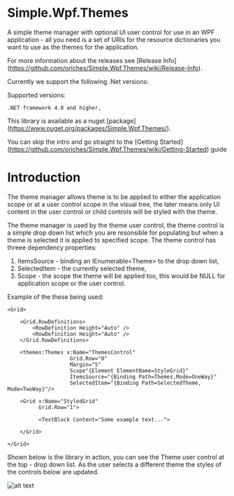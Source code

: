Simple.Wpf.Themes
=================

A simple theme manager with optional UI user control for use in an WPF application - all you need is a set of URIs for the resource dictionaries you want to use as the themes for the application.

For more information about the releases see [Release Info] (https://github.com/oriches/Simple.Wpf.Themes/wiki/Release-Info).

Currently we support the following .Net versions:

Supported versions:

	.NET framework 4.0 and higher,
	
This library is available as a nuget [package] (https://www.nuget.org/packages/Simple.Wpf.Themes/).

You can skip the intro and go straight to the [Getting Started] (https://github.com/oriches/Simple.Wpf.Themes/wiki/Getting-Started) guide

# Introduction

The theme manager allows theme is to be applied to either the application scope or at a user control scope in the visual tree, the later means only UI content in the user control or child controls will be styled with the theme.

The theme manager is used by the theme user control, the theme control is a simple drop down list which you are resonsible for populating but when a theme is selected it is applied to specified scope. The theme control has threee dependency properties:

1. ItemsSource - binding an IEnumerable&lt;Theme&gt; to the drop down list,
2. SelectedItem - the currently selected theme,
3. Scope - the scope the theme will be applied too, this would be NULL for application scope or the user control.

Example of the these being used:

```XAML
<Grid>

    <Grid.RowDefinitions>
        <RowDefinition Height="Auto" />
        <RowDefinition Height="Auto" />
    </Grid.RowDefinitions>

    <themes:Themes x:Name="ThemesControl"
                    Grid.Row="0"
                    Margin="5"
                    Scope"{Element ElementName=StyleGrid}"
                    ItemsSource="{Binding Path=Themes,Mode=OneWay}" 
                    SelectedItem="{Binding Path=SelectedTheme, Mode=TwoWay}"/>
                    
    <Grid x:Name="StyledGrid"
    	  Grid.Row="1">
    	  
    	  <TextBlock Content="Some example text...">
    	  
    </Grid>

</Grid>
```

Shown below is the library in action, you can see the Theme user control at the top - drop down list. As the user selects a different theme the styles of the controls below are updated.

![alt text](https://raw.github.com/oriches/Simple.Wpf.Themes/master/Readme%20Images/test%20harness.png "Screen shots of theme test harness")
